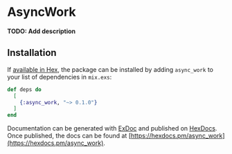 # AsyncWork

**TODO: Add description**

## Installation

If [available in Hex](https://hex.pm/docs/publish), the package can be installed
by adding `async_work` to your list of dependencies in `mix.exs`:

```elixir
def deps do
  [
    {:async_work, "~> 0.1.0"}
  ]
end
```

Documentation can be generated with [ExDoc](https://github.com/elixir-lang/ex_doc)
and published on [HexDocs](https://hexdocs.pm). Once published, the docs can
be found at [https://hexdocs.pm/async_work](https://hexdocs.pm/async_work).


